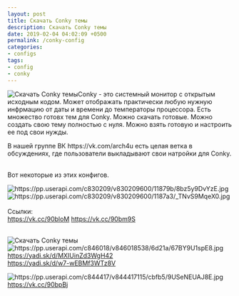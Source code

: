 ```yaml
---
layout: post
title: Cкачать Conky темы
description: Cкачать Conky темы
date: 2019-02-04 04:02:09 +0500
permalink: /conky-config
categories: 
- configs
tags:
- config
- conky
---
```

<p><img alt="Cкачать Conky темы" class="post-image rounded" src="https://ordanax.github.io/img/conky-config.png" />Conky - это системный монитор с открытым исходным кодом. Может отображать практически любую нужную инфрмацию от даты и времени до температоры процессора. Есть множество готовх тем для Conky. Можно скачать готовые. Можно создать свою тему полностью с нуля. Можно взять готовую и настроить ее под свои нужды.</p>

<p>В нашей группе ВК https://vk.com/arch4u есть целая ветка в обсуждениях, где пользователи выкладывают свои натройки для Conky.</p>
<br>Вот некоторые из этих конфигов.<br>

<img src="https://pp.userapi.com/c830209/v830209600/11879b/8bz5y9DvYzE.jpg" alt="https://pp.userapi.com/c830209/v830209600/11879b/8bz5y9DvYzE.jpg" class="overflowingVertical"> <img src="https://pp.userapi.com/c830209/v830209600/1187a3/_TNvS9MqeX0.jpg" alt="https://pp.userapi.com/c830209/v830209600/1187a3/_TNvS9MqeX0.jpg" class="overflowingVertical">
<br><br>
Ссылки:<br>
<noindex><a href="https://vk.cc/90bloM" target="_blank" rel="nofollow">https://vk.cc/90bloM</a></noindex>
<noindex><a href="https://vk.cc/90bm9S" target="_blank" rel="nofollow">https://vk.cc/90bm9S</a></noindex>
<br>

<br>
<img alt="Cкачать Conky темы" class="post-image rounded" src="https://ordanax.github.io/img/conky.png" /><br>
<img src="https://pp.userapi.com/c846018/v846018538/6d21a/67BY9U1spE8.jpg" alt="https://pp.userapi.com/c846018/v846018538/6d21a/67BY9U1spE8.jpg" class="overflowingVertical"><br>
<noindex><a href="https://yadi.sk/d/MXIUinZd3WgH42" target="_blank" rel="nofollow">https://yadi.sk/d/MXIUinZd3WgH42</a></noindex><br>
<noindex><a href="https://yadi.sk/d/w7-wEBMf3WTz8V" target="_blank" rel="nofollow">https://yadi.sk/d/w7-wEBMf3WTz8V</a></noindex><br>


<img src="https://pp.userapi.com/c844417/v844417115/cbfb5/9USeNEUAJ8E.jpg" alt="https://pp.userapi.com/c844417/v844417115/cbfb5/9USeNEUAJ8E.jpg" class="overflowingVertical"><br>
<noindex><a href="https://vk.cc/90bpBj" target="_blank" rel="nofollow">https://vk.cc/90bpBj</a></noindex>

